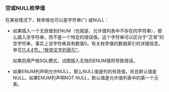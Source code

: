 ### 空或NULL枚举值

在某些情况下，枚举值也可以是字符串('') 或NULL：

* 如果插入一个无效值到ENUM（也就是，允许值列表中不存在的字符串），那么插入空字符串，而不是一个特定的错误值。这个字符串可以区分于“正常”的空字符串，事实上该字符串具有数值0。有关枚举值的数值索引的详细信息，参见[11.4.4节，“枚举文字的索引”](./11.4.4_Index_Values_for_Enumeration_Literals.md)。

    如果启用严格SQL模式，试图插入无效的ENUM值将导致错误。

* 如果ENUM列声明允许NULL，那么NULL值是列的有效值，并且默认值是NULL。如果ENUM列声明NOT NULL，默认值是允许值列表中的第一个元素。
